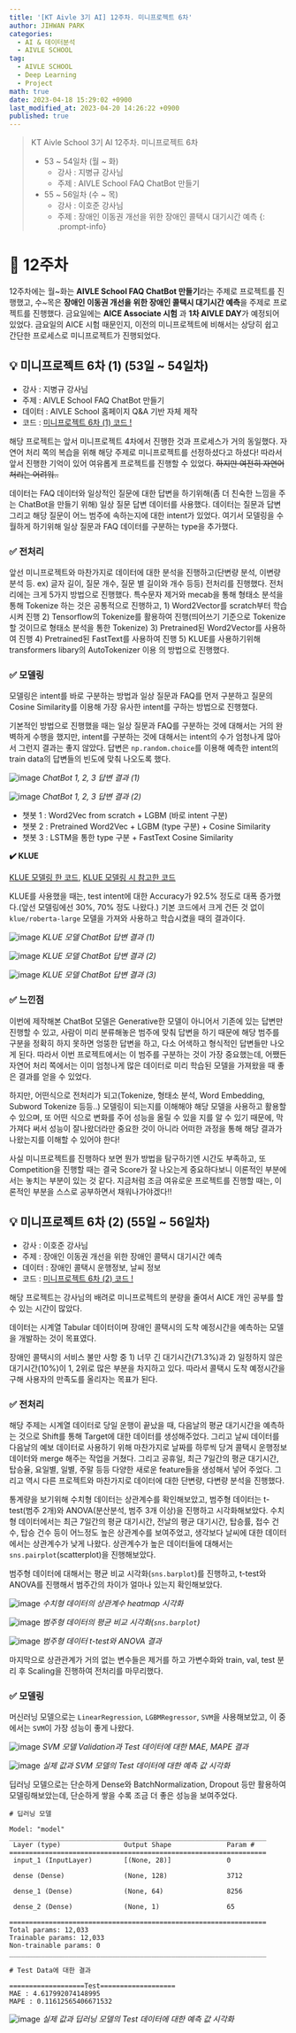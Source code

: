 ```yaml
---
title: '[KT Aivle 3기 AI] 12주차. 미니프로젝트 6차'
author: JIHWAN PARK
categories:
  - AI & 데이터분석
  - AIVLE SCHOOL
tag:
  - AIVLE SCHOOL
  - Deep Learning
  - Project
math: true
date: 2023-04-18 15:29:02 +0900
last_modified_at: 2023-04-20 14:26:22 +0900
published: true
---
```

> KT Aivle School 3기 AI 12주차. 미니프로젝트 6차
> - 53 ~ 54일차 (월 ~ 화)
>   - 강사 : 지병규 강사님
>   - 주제 : AIVLE School FAQ ChatBot 만들기
> - 55 ~ 56일차 (수 ~ 목)
>   - 강사 : 이호준 강사님
>   - 주제 : 장애인 이동권 개선을 위한 장애인 콜택시 대기시간 예측
{: .prompt-info}

# 🌟 12주차

12주차에는 월~화는 **AIVLE School FAQ ChatBot 만들기**라는 주제로 프로젝트를 진행했고, 수~목은 **장애인 이동권 개선을 위한 장애인 콜택시 대기시간 예측**을 주제로 프로젝트를 진행했다. 금요일에는 **AICE Associate 시험** 과 **1차 AIVLE DAY**가 예정되어 있었다. 금요일의 AICE 시험 때문인지, 이전의 미니프로젝트에 비해서는 상당히 쉽고 간단한 프로세스로 미니프로젝트가 진행되었다.

## 💡 미니프로젝트 6차 (1) (53일 ~ 54일차)
- 강사 : 지병규 강사님
- 주제 : AIVLE School FAQ ChatBot 만들기
- 데이터 : AIVLE School 홈페이지 Q&A 기반 자체 제작
- 코드 : [미니프로젝트 6차 (1) 코드 !](https://github.com/Jihwan98/aivle_school/tree/main/2023.04.17_%EB%AF%B8%EB%8B%88%ED%94%84%EB%A1%9C%EC%A0%9D%ED%8A%B8%206%EC%B0%A8_%EC%8B%A4%EC%8A%B5%EC%9E%90%EB%A3%8C)

해당 프로젝트는 앞서 미니프로젝트 4차에서 진행한 것과 프로세스가 거의 동일했다. 자연어 처리 쪽의 복습을 위해 해당 주제로 미니프로젝트를 선정하셨다고 하셨다! 따라서 앞서 진행한 기억이 있어 여유롭게 프로젝트를 진행할 수 있었다. ~~하지만 여전히 자연어 처리는 어려워..~~

데이터는 FAQ 데이터와 일상적인 질문에 대한 답변을 하기위해(좀 더 친숙한 느낌을 주는 ChatBot을 만들기 위해) 일상 질문 답변 데이터를 사용했다. 데이터는 질문과 답변 그리고 해당 질문이 어느 범주에 속하는지에 대한 intent가 있었다. 여기서 모델링을 수월하게 하기위해 일상 질문과 FAQ 데이터를 구분하는 type을 추가했다.

### ✅ 전처리
앞선 미니프로젝트와 마찬가지로 데이터에 대한 분석을 진행하고(단변량 분석, 이변량 분석 등. ex) 글자 길이, 질문 개수, 질문 별 길이와 개수 등등) 전처리를 진행했다. 전처리에는 크게 5가지 방법으로 진행했다. 특수문자 제거와 mecab을 통해 형태소 분석을 통해 Tokenize 하는 것은 공통적으로 진행하고, 1) Word2Vector를 scratch부터 학습시켜 진행 2) Tensorflow의 Tokenize를 활용하여 진행(띄어쓰기 기준으로 Tokenize할 것이므로 형태소 분석을 통한 Tokenize) 3) Pretrained된 Word2Vector를 사용하여 진행 4) Pretrained된 FastText를 사용하여 진행 5) KLUE를 사용하기위해 transformers libary의 AutoTokenizer 이용 의 방법으로 진행했다.

### ✅ 모델링
모델링은 intent를 바로 구분하는 방법과 일상 질문과 FAQ를 먼저 구분하고 질문의 Cosine Similarity를 이용해 가장 유사한 intent를 구하는 방법으로 진행했다.

기본적인 방법으로 진행했을 때는 일상 질문과 FAQ를 구분하는 것에 대해서는 거의 완벽하게 수행을 했지만, intent를 구분하는 것에 대해서는 intent의 수가 엄청나게 많아서 그런지 결과는 좋지 않았다. 답변은 `np.random.choice`를 이용해 예측한 intent의 train data의 답변들의 빈도에 맞춰 나오도록 했다. 

![image](https://user-images.githubusercontent.com/76936390/232997187-306d520c-8875-458b-bf6a-614ebce9a31e.png)
_ChatBot 1, 2, 3 답변 결과 (1)_

![image](https://user-images.githubusercontent.com/76936390/232998462-3dbeac6c-351b-4827-a81e-2631adf35886.png)
_ChatBot 1, 2, 3 답변 결과 (2)_

- 챗봇 1 : Word2Vec from scratch + LGBM (바로 intent 구분)
- 챗봇 2 : Pretrained Word2Vec + LGBM (type 구분) + Cosine Similarity
- 챗봇 3 : LSTM을 통한 type 구분 + FastText Cosine Similarity

**✔️ KLUE**

[KLUE 모델링 한 코드](https://github.com/Jihwan98/aivle_school/blob/main/2023.04.17_%EB%AF%B8%EB%8B%88%ED%94%84%EB%A1%9C%EC%A0%9D%ED%8A%B8%206%EC%B0%A8_%EC%8B%A4%EC%8A%B5%EC%9E%90%EB%A3%8C/%EB%AA%A8%EB%8D%B8%EB%A7%81_KLUE.ipynb), [KLUE 모델링 시 참고한 코드](https://www.notion.so/2023-04-17-18-53-54-12-6-1-4fa2f2d13d4d421eb822f2a03316ccd0?pvs=4#0c7dc0580f3f4aafad2d495d64de2794)

KLUE를 사용했을 때는, test intent에 대한 Accuracy가 92.5% 정도로 대폭 증가했다.(앞선 모델링에선 30%, 70% 정도 나왔다.) 기본 코드에서 크게 건든 것 없이 `klue/roberta-large` 모델을 가져와 사용하고 학습시켰을 때의 결과이다.

![image](https://user-images.githubusercontent.com/76936390/233000557-061b8a0e-a664-420a-a664-caf7acd78973.png)
_KLUE 모델 ChatBot 답변 결과 (1)_

![image](https://user-images.githubusercontent.com/76936390/233000650-9b5ec830-fb65-4849-9369-527218682a43.png)
_KLUE 모델 ChatBot 답변 결과 (2)_

![image](https://user-images.githubusercontent.com/76936390/233000743-c9d680ba-2f43-4df1-b200-160996eead93.png)
_KLUE 모델 ChatBot 답변 결과 (3)_

### ✅ 느낀점
이번에 제작해본 ChatBot 모델은 Generative한 모델이 아니어서 기존에 있는 답변만 진행할 수 있고, 사람이 미리 분류해놓은 범주에 맞춰 답변을 하기 때문에 해당 범주를 구분을 정확히 하지 못하면 엉뚱한 답변을 하고, 다소 어색하고 형식적인 답변들만 나오게 된다. 따라서 이번 프로젝트에서는 이 범주를 구분하는 것이 가장 중요했는데, 어쨌든 자연어 처리 쪽에서는 이미 엄청나게 많은 데이터로 미리 학습된 모델을 가져왔을 때 좋은 결과를 얻을 수 있었다.

하지만, 어떤식으로 전처리가 되고(Tokenize, 형태소 분석, Word Embedding, Subword Tokenize 등등..) 모델링이 되는지를 이해해야 해당 모델을 사용하고 활용할 수 있으며, 또 어떤 식으로 변화를 주어 성능을 올릴 수 있을 지를 알 수 있기 때문에, 막 가져다 써서 성능이 잘나왔더라만 중요한 것이 아니라 어떠한 과정을 통해 해당 결과가 나왔는지를 이해할 수 있어야 한다!

사실 미니프로젝트를 진행하다 보면 뭔가 방법을 탐구하기엔 시간도 부족하고, 또 Competition을 진행할 때는 결국 Score가 잘 나오는게 중요하다보니 이론적인 부분에서는 놓치는 부분이 있는 것 같다. 지금처럼 조금 여유로운 프로젝트를 진행할 때는, 이론적인 부분을 스스로 공부하면서 채워나가야겠다!!




## 💡 미니프로젝트 6차 (2) (55일 ~ 56일차)
- 강사 : 이호준 강사님
- 주제 : 장애인 이동권 개선을 위한 장애인 콜택시 대기시간 예측
- 데이터 : 장애인 콜택시 운행정보, 날씨 정보
- 코드 : [미니프로젝트 6차 (2) 코드 !](https://github.com/Jihwan98/aivle_school/tree/main/2023.04.19_%EB%AF%B8%EB%8B%88%ED%94%84%EB%A1%9C%EC%A0%9D%ED%8A%B8%206%EC%B0%A8_3_4%EC%9D%BC%EC%B0%A8_%EC%8B%A4%EC%8A%B5%EC%9E%90%EB%A3%8C)

해당 프로젝트는 강사님의 배려로 미니프로젝트의 분량을 줄여서 AICE 개인 공부를 할 수 있는 시간이 많았다.

데이터는 시계열 Tabular 데이터이며 장애인 콜택시의 도착 예정시간을 예측하는 모델을 개발하는 것이 목표였다.

장애인 콜택시의 서비스 불만 사항 중 1) 너무 긴 대기시간(71.3%)과 2) 일정하지 않은 대기시간(10%)이 1, 2위로 많은 부분을 차지하고 있다. 따라서 콜택시 도착 예정시간을 구해 사용자의 만족도를 올리자는 목표가 된다. 

### ✅ 전처리

해당 주제는 시계열 데이터로 당일 운행이 끝났을 때, 다음날의 평균 대기시간을 예측하는 것으로 Shift를 통해 Target에 대한 데이터를 생성해주었다. 그리고 날씨 데이터를 다음날의 예보 데이터로 사용하기 위해 마찬가지로 날짜를 하루씩 당겨 콜택시 운행정보 데이터와 merge 해주는 작업을 거쳤다. 그리고 공휴일, 최근 7일간의 평균 대기시간, 탑승율, 요일별, 일별, 주말 등등 다양한 새로운 feature들을 생성해서 넣어 주었다. 그리고 역시 다른 프로젝트와 마찬가지로 데이터에 대한 단변량, 다변량 분석을 진행했다. 

통계량을 보기위해 수치형 데이터는 상관계수를 확인해보았고, 범주형 데이터는 t-test(범주 2개)와 ANOVA(분산분석, 범주 3개 이상)을 진행하고 시각화해보았다. 수치형 데이터에서는 최근 7일간의 평균 대기시간, 전날의 평균 대기시간, 탑승률, 접수 건수, 탑승 건수 등이 어느정도 높은 상관계수를 보여주었고, 생각보다 날씨에 대한 데이터에서는 상관계수가 낮게 나왔다. 상관계수가 높은 데이터들에 대해서는 `sns.pairplot`(scatterplot)을 진행해보았다.

범주형 데이터에 대해서는 평균 비교 시각화(`sns.barplot`)를 진행하고, t-test와 ANOVA를 진행해서 범주간의 차이가 얼마나 있는지 확인해보았다. 

![image](https://user-images.githubusercontent.com/76936390/233263833-b8bb98d6-d438-4e18-aa14-b1bfb90e86bc.png)
_수치형 데이터의 상관계수 heatmap 시각화_

![image](https://user-images.githubusercontent.com/76936390/233264249-ec57258c-9008-442a-910f-7356cc5b6911.png)
_범주형 데이터의 평균 비교 시각화(`sns.barplot`)_

![image](https://user-images.githubusercontent.com/76936390/233264671-4d6a4327-52d7-4174-b6bf-0c9351ecfc86.png)
_범주형 데이터 t-test와 ANOVA 결과_


마지막으로 상관관계가 거의 없는 변수들은 제거를 하고 가변수화와 train, val, test 분리 후 Scaling을 진행하여 전처리를 마무리했다.

### ✅ 모델링

머신러닝 모델으로는 `LinearRegression`, `LGBMRegressor`, `SVM`을 사용해보았고, 이 중에서는 `SVM`이 가장 성능이 좋게 나왔다.

![image](https://user-images.githubusercontent.com/76936390/233265529-1196f6d9-8599-4f1f-97dd-10ac4642d1bf.png)
_SVM 모델 Validation과 Test 데이터에 대한 MAE, MAPE 결과_

![image](https://user-images.githubusercontent.com/76936390/233265534-cf3fd582-287b-4f86-8461-4ca1ed9b5710.png)
_실제 값과 SVM 모델의 Test 데이터에 대한 예측 값 시각화_


딥러닝 모델으로는 단순하게 Dense와 BatchNormalization, Dropout 등만 활용하여 모델링해보았는데, 단순하게 쌓을 수록 조금 더 좋은 성능을 보여주었다.

```
# 딥러닝 모델

Model: "model"
_________________________________________________________________
 Layer (type)                Output Shape              Param #   
=================================================================
 input_1 (InputLayer)        [(None, 28)]              0         
                                                                 
 dense (Dense)               (None, 128)               3712      
                                                                 
 dense_1 (Dense)             (None, 64)                8256      
                                                                 
 dense_2 (Dense)             (None, 1)                 65        
                                                                 
=================================================================
Total params: 12,033
Trainable params: 12,033
Non-trainable params: 0
_________________________________________________________________
```
```
# Test Data에 대한 결과

===================Test===================
MAE : 4.617992074148995
MAPE : 0.11612565406671532
```

![image](https://user-images.githubusercontent.com/76936390/233266001-76cf4040-9722-4ce6-b996-a0c6a35e6d01.png)
_실제 값과 딥러닝 모델의 Test 데이터에 대한 예측 값 시각화_
